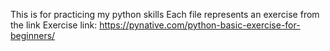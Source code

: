 This is for practicing my python skills
Each file represents an exercise from the link
Exercise link: https://pynative.com/python-basic-exercise-for-beginners/

